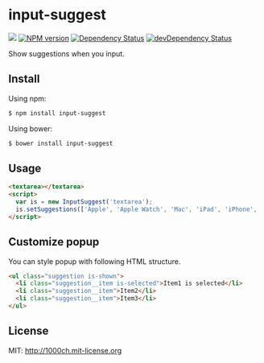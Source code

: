 # input-suggest

[![](https://circleci.com/gh/:1000ch/input-suggest.svg?style=shield&circle-token=c2cd81d5e68b0c2429278a315f2c1249c0d09378)](https://circleci.com/gh/1000ch/input-suggest)
[![NPM version](https://badge.fury.io/js/input-suggest.svg)](http://badge.fury.io/js/input-suggest)
[![Dependency Status](https://david-dm.org/1000ch/input-suggest.svg)](https://david-dm.org/1000ch/input-suggest)
[![devDependency Status](https://david-dm.org/1000ch/input-suggest/dev-status.svg)](https://david-dm.org/1000ch/input-suggest#info=devDependencies)

Show suggestions when you input.

## Install

Using npm:

```sh
$ npm install input-suggest
```

Using bower:

```sh
$ bower install input-suggest
```

## Usage

```html
<textarea></textarea>
<script>
  var is = new InputSuggest('textarea');
  is.setSuggestions(['Apple', 'Apple Watch', 'Mac', 'iPad', 'iPhone', 'iPod', 'iPod Touch']);
</script>
```

## Customize popup

You can style popup with following HTML structure.

```html
<ul class="suggestion is-shown">
  <li class="suggestion__item is-selected">Item1 is selected</li>
  <li class="suggestion__item">Item2</li>
  <li class="suggestion__item">Item3</li>
</ul>
```

## License

MIT: http://1000ch.mit-license.org
